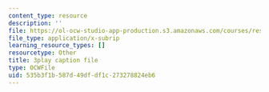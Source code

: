 ```yaml
---
content_type: resource
description: ''
file: https://ol-ocw-studio-app-production.s3.amazonaws.com/courses/res-9-003-brains-minds-and-machines-summer-course-summer-2015/535b3f1b587d49dfdf1c273278824eb6_hfryF7_QU2c.srt
file_type: application/x-subrip
learning_resource_types: []
resourcetype: Other
title: 3play caption file
type: OCWFile
uid: 535b3f1b-587d-49df-df1c-273278824eb6
---
```

